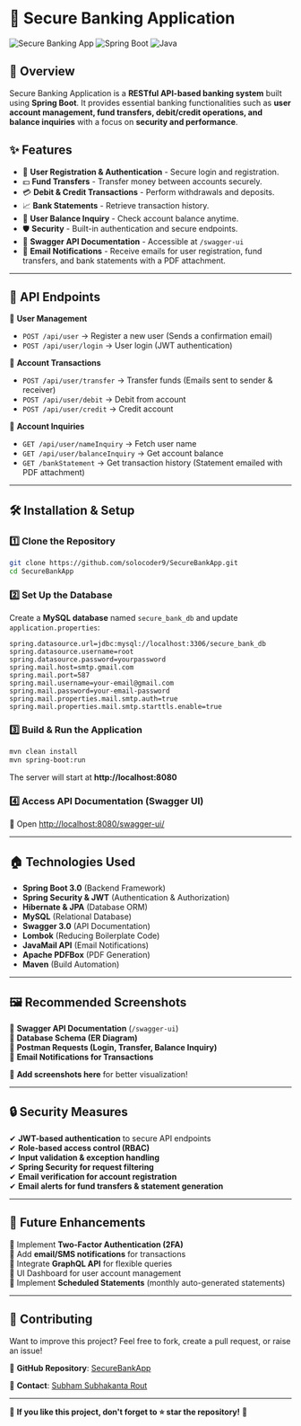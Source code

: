 # 🏦 Secure Banking Application  
![Secure Banking App](https://img.shields.io/badge/Version-1.0-blue) ![Spring Boot](https://img.shields.io/badge/SpringBoot-3.0-green) ![Java](https://img.shields.io/badge/Java-17-orange)  

## 🚀 Overview  
Secure Banking Application is a **RESTful API-based banking system** built using **Spring Boot**. It provides essential banking functionalities such as **user account management, fund transfers, debit/credit operations, and balance inquiries** with a focus on **security and performance**.  

## ✨ Features
- 🔐 **User Registration & Authentication** - Secure login and registration.
- 💵 **Fund Transfers** - Transfer money between accounts securely.
- 💳 **Debit & Credit Transactions** - Perform withdrawals and deposits.
- 📈 **Bank Statements** - Retrieve transaction history.
- 👤 **User Balance Inquiry** - Check account balance anytime.
- 🛡️ **Security** - Built-in authentication and secure endpoints.
- 📜 **Swagger API Documentation** - Accessible at `/swagger-ui` 
- 📧 **Email Notifications** - Receive emails for user registration, fund transfers, and bank statements with a PDF attachment.

---

## 📱 API Endpoints  
🔹 **User Management**  
- `POST /api/user` → Register a new user (Sends a confirmation email)  
- `POST /api/user/login` → User login (JWT authentication)  

🔹 **Account Transactions**  
- `POST /api/user/transfer` → Transfer funds (Emails sent to sender & receiver)  
- `POST /api/user/debit` → Debit from account  
- `POST /api/user/credit` → Credit account  

🔹 **Account Inquiries**  
- `GET /api/user/nameInquiry` → Fetch user name  
- `GET /api/user/balanceInquiry` → Get account balance  
- `GET /bankStatement` → Get transaction history (Statement emailed with PDF attachment)  

---

## 🛠 Installation & Setup  

### 1️⃣ **Clone the Repository**  
```sh
git clone https://github.com/solocoder9/SecureBankApp.git
cd SecureBankApp
```

### 2️⃣ **Set Up the Database**  
Create a **MySQL database** named `secure_bank_db` and update `application.properties`:  
```properties
spring.datasource.url=jdbc:mysql://localhost:3306/secure_bank_db
spring.datasource.username=root
spring.datasource.password=yourpassword
spring.mail.host=smtp.gmail.com
spring.mail.port=587
spring.mail.username=your-email@gmail.com
spring.mail.password=your-email-password
spring.mail.properties.mail.smtp.auth=true
spring.mail.properties.mail.smtp.starttls.enable=true
```

### 3️⃣ **Build & Run the Application**  
```sh
mvn clean install
mvn spring-boot:run
```
The server will start at **http://localhost:8080**  

### 4️⃣ **Access API Documentation (Swagger UI)**  
📜 Open [http://localhost:8080/swagger-ui/](http://localhost:8080/swagger-ui/)  

---

## 🏠 Technologies Used  
- **Spring Boot 3.0** (Backend Framework)  
- **Spring Security & JWT** (Authentication & Authorization)  
- **Hibernate & JPA** (Database ORM)  
- **MySQL** (Relational Database)  
- **Swagger 3.0** (API Documentation)  
- **Lombok** (Reducing Boilerplate Code)  
- **JavaMail API** (Email Notifications)  
- **Apache PDFBox** (PDF Generation)  
- **Maven** (Build Automation)  

---

## 🖼 Recommended Screenshots  
🔹 **Swagger API Documentation** (`/swagger-ui`)  
🔹 **Database Schema (ER Diagram)**  
🔹 **Postman Requests (Login, Transfer, Balance Inquiry)**  
🔹 **Email Notifications for Transactions**  

📌 **Add screenshots here** for better visualization!  

---

## 🔒 Security Measures  
✔ **JWT-based authentication** to secure API endpoints  
✔ **Role-based access control (RBAC)**  
✔ **Input validation & exception handling**  
✔ **Spring Security for request filtering**  
✔ **Email verification for account registration**  
✔ **Email alerts for fund transfers & statement generation**  

---

## 🚀 Future Enhancements  
🔹 Implement **Two-Factor Authentication (2FA)**  
🔹 Add **email/SMS notifications** for transactions  
🔹 Integrate **GraphQL API** for flexible queries  
🔹 UI Dashboard for user account management  
🔹 Implement **Scheduled Statements** (monthly auto-generated statements)  

---

## 🤝 Contributing  
Want to improve this project? Feel free to fork, create a pull request, or raise an issue!  

🔗 **GitHub Repository**: [SecureBankApp](https://github.com/solocoder9/SecureBankApp)  

💎 **Contact**: [Subham Subhakanta Rout](mailto:your-email@example.com)  

---

🎯 **If you like this project, don't forget to ⭐ star the repository!** 🚀

